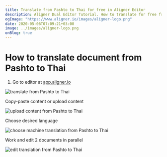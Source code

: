 ```yaml
---
title: Translate from Pashto to Thai for free in Aligner Editor
description: Aligner Dual Editor Tutorial. How to translate for free from Pashto to Thai. Aligner is multilingual document management platform. 
ogImage: "https://www.aligner.io/images/aligner-logo.png"
date: 2020-05-06T07:09:21+03:00
image: ../images/aligner-logo.png
onBlog: true
---
```


# How to translate document from Pashto to Thai

1. Go to editor at [app.aligner.io](https://app.aligner.io "Aligner App web page")

![translate from Pashto to Thai](../aligner-blank-editor.png "translate from Pashto to Thai")

Copy-paste content or upload content

![upload content from Pashto to Thai](../aligner-uploaded-document.png "upload content from Pashto to Thai")

Choose desired language

![choose machine translation from Pashto to Thai](../aligner-language-dropdown.png "choose machine translation from Pashto to Thai")

Work and edit 2 documents in parallel

![edit translation from Pashto to Thai](../aligner-double-sitded-editor.png "edit translation from Pashto to Thai")

